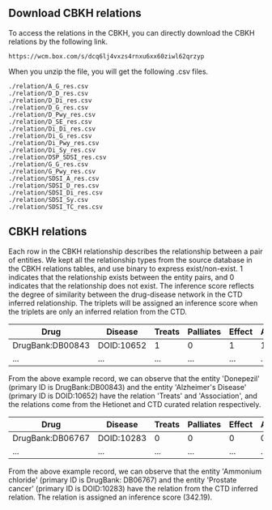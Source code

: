 ## Download CBKH relations
To access the relations in the CBKH, you can directly download the CBKH relations by the following link.

```
https://wcm.box.com/s/dcq6lj4vxzs4rnxu6xx60ziwl62qrzyp
```

When you unzip the file, you will get the following .csv files.
```
./relation/A_G_res.csv
./relation/D_D_res.csv
./relation/D_Di_res.csv
./relation/D_G_res.csv
./relation/D_Pwy_res.csv
./relation/D_SE_res.csv
./relation/Di_Di_res.csv
./relation/Di_G_res.csv
./relation/Di_Pwy_res.csv
./relation/Di_Sy_res.csv
./relation/DSP_SDSI_res.csv
./relation/G_G_res.csv
./relation/G_Pwy_res.csv
./relation/SDSI_A_res.csv
./relation/SDSI_D_res.csv
./relation/SDSI_Di_res.csv
./relation/SDSI_Sy.csv
./relation/SDSI_TC_res.csv
```

## CBKH relations
Each row in the CBKH relationship describes the relationship between a pair of entities. We kept all the relationship types from the source database in the CBKH relations tables, and use binary to express exist/non-exist. 1 indicates that the relationship exists between the entity pairs, and 0 indicates that the relationship does not exist. The inference score reflects the degree of similarity between the drug-disease network in the CTD inferred relationship. The triplets will be assigned an inference score when the triplets are only an inferred relation from the CTD. 

| Drug | Disease | Treats | Palliates | Effect | Associate | Inferred_Relation | ... | Source | Inference_Score |
| --- | --- | --- | --- | --- | --- | --- | --- | --- | --- |
| DrugBank:DB00843 | DOID:10652 | 1 | 0 | 1 | 1 | 0 | ... | CTD;DRKG;Hetionet;KEGG | ... |
| ... | ... | ... | ... | ... | ... | ... | ... | ... | ... |

From the above example record, we can observe that the entity 'Donepezil' (primary ID is DrugBank:DB00843) and the entity 'Alzheimer's Disease' (primary ID is DOID:10652) have the relation 'Treats' and 'Association', and the relations come from the Hetionet and CTD curated relation respectively.

| Drug | Disease | Treats | Palliates | Effect | Associate | Inferred_Relation | ... | Source | Inference_Score |
| --- | --- | --- | --- | --- | --- | --- | --- | --- | --- |
| DrugBank:DB06767 | DOID:10283 | 0 | 0 | 0 | 0 | 1 | ... |CTD | 342.19 |
| ... | ... | ... | ... | ... | ... | ... | ... | ... | ... |

From the above example record, we can observe that the entity 'Ammonium chloride' (primary ID is DrugBank: DB06767) and the entity 'Prostate cancer' (primary ID is DOID:10283) have the relation from the CTD inferred relation. The relation is assigned an inference score (342.19).
